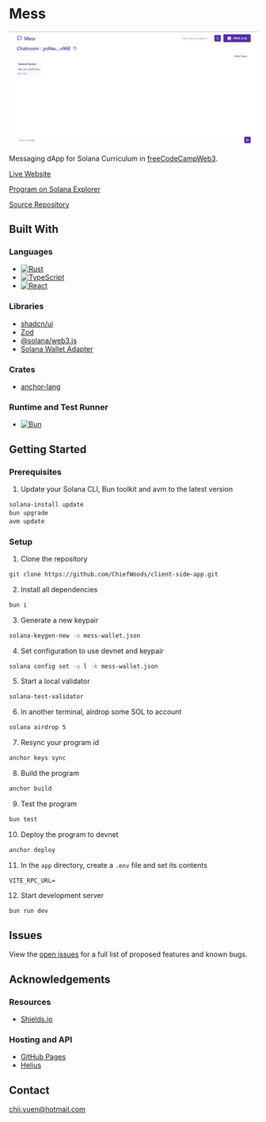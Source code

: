 # Mess

![Preview](preview.png)

Messaging dApp for Solana Curriculum in [freeCodeCampWeb3](https://web3.freecodecamp.org/).

[Live Website](https://chiefwoods.github.io/client-side-app/)

[Program on Solana Explorer](https://explorer.solana.com/address/MESSWwDyEZF9D63ktc12VGEGA6huravzPNJj9gjYFqq?cluster=devnet)

[Source Repository](https://github.com/ChiefWoods/client-side-app)

## Built With

### Languages

- [![Rust](https://img.shields.io/badge/Rust-f75008?style=for-the-badge&logo=rust)](https://www.rust-lang.org/)
- [![TypeScript](https://img.shields.io/badge/TypeScript-ffffff?style=for-the-badge&logo=typescript)](https://www.typescriptlang.org/)
- [![React](https://img.shields.io/badge/React-23272f?style=for-the-badge&logo=react)](https://react.dev/)

### Libraries

- [shadcn/ui](https://ui.shadcn.com/)
- [Zod](https://zod.dev/)
- [@solana/web3.js](https://solana-labs.github.io/solana-web3.js/)
- [Solana Wallet Adapter](https://github.com/anza-xyz/wallet-adapter)

### Crates

- [anchor-lang](https://docs.rs/anchor-lang/0.30.1/anchor_lang/index.html)

### Runtime and Test Runner

- [![Bun](https://img.shields.io/badge/Bun-000?style=for-the-badge&logo=bun)](https://bun.sh/)

## Getting Started

### Prerequisites

1. Update your Solana CLI, Bun toolkit and avm to the latest version

```bash
solana-install update
bun upgrade
avm update
```

### Setup

1. Clone the repository

```bash
git clone https://github.com/ChiefWoods/client-side-app.git
```

2. Install all dependencies

```bash
bun i
```

3. Generate a new keypair

```bash
solana-keygen-new -o mess-wallet.json
```

4. Set configuration to use devnet and keypair

```bash
solana config set -u l -k mess-wallet.json
```

5. Start a local validator

```bash
solana-test-validator
```

6. In another terminal, airdrop some SOL to account

```bash
solana airdrop 5
```

7. Resync your program id

```bash
anchor keys sync
```

8. Build the program

```bash
anchor build
```

9. Test the program

```bash
bun test
```

10. Deploy the program to devnet

```bash
anchor deploy
```

11. In the `app` directory, create a `.env` file and set its contents

```
VITE_RPC_URL=
```

12. Start development server

```bash
bun run dev
```

## Issues

View the [open issues](https://github.com/ChiefWoods/client-side-app/issues) for a full list of proposed features and known bugs.

## Acknowledgements

### Resources

- [Shields.io](https://shields.io/)

### Hosting and API

- [GitHub Pages](https://pages.github.com/)
- [Helius](https://www.helius.dev/)

## Contact

[chii.yuen@hotmail.com](mailto:chii.yuen@hotmail.com)